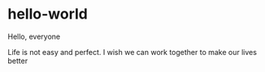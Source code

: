 # hello-world

Hello, everyone

Life is not easy and perfect. I wish we can work together to make our lives better 
